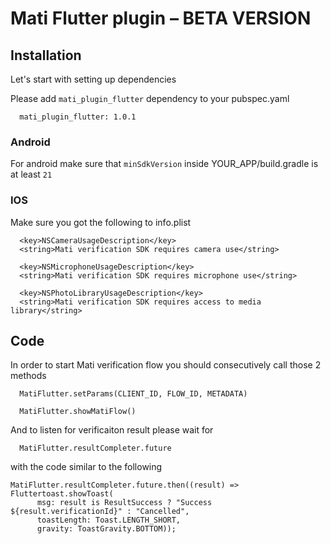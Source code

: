 # Mati Flutter plugin – BETA VERSION


## Installation

Let's start with setting up dependencies 

Please add `mati_plugin_flutter` dependency to your pubspec.yaml 
```
  mati_plugin_flutter: 1.0.1
```

### Android

For android make sure that `minSdkVersion` inside YOUR_APP/build.gradle is at least `21`

### IOS

Make sure you got the following to info.plist

```
  <key>NSCameraUsageDescription</key>
  <string>Mati verification SDK requires camera use</string>

  <key>NSMicrophoneUsageDescription</key>
  <string>Mati verification SDK requires microphone use</string>

  <key>NSPhotoLibraryUsageDescription</key>
  <string>Mati verification SDK requires access to media library</string>
```

## Code

In order to start Mati verification flow you should сonsecutively call those 2 methods 

```
  MatiFlutter.setParams(CLIENT_ID, FLOW_ID, METADATA)
```

```
  MatiFlutter.showMatiFlow()
```
And to listen for verificaiton result please wait for

```
  MatiFlutter.resultCompleter.future
```

with the code similar to the following

```
MatiFlutter.resultCompleter.future.then((result) => Fluttertoast.showToast(
      msg: result is ResultSuccess ? "Success ${result.verificationId}" : "Cancelled",
      toastLength: Toast.LENGTH_SHORT,
      gravity: ToastGravity.BOTTOM));
```
